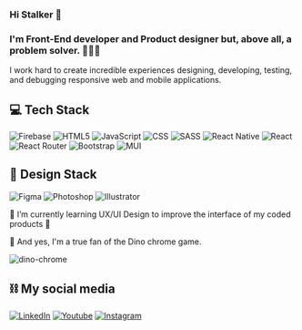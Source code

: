 ### Hi Stalker 👋
### I'm Front-End developer and Product designer but, above all, a problem solver. 👩🏽‍💻

I work hard to create incredible experiences designing, developing, testing, and debugging responsive web and mobile applications.

## 💻 Tech Stack
![Firebase](https://img.shields.io/badge/firebase-%2320232a.svg?style=for-the-badge&logo=firebase) ![HTML5](https://img.shields.io/badge/html5-%2320232a.svg?style=for-the-badge&logo=html5&logoColor=html5) ![JavaScript](https://img.shields.io/badge/javascript-%2320232a.svg?style=for-the-badge&logo=javascript&logoColor=%23F7DF1E) ![CSS](https://img.shields.io/badge/css-%2320232a.svg?style=for-the-badge&logo=css3&logoColor=css)  ![SASS](https://img.shields.io/badge/SASS-%2320232a.svg?style=for-the-badge&logo=SASS&logoColor=SASS) ![React Native](https://img.shields.io/badge/react_native-%2320232a.svg?style=for-the-badge&logo=react&logoColor=%2361DAFB) ![React](https://img.shields.io/badge/react-%2320232a.svg?style=for-the-badge&logo=react&logoColor=%2361DAFB) ![React Router](https://img.shields.io/badge/React_Router-%2320232a?style=for-the-badge&logo=react-router&logoColor=white) ![Bootstrap](https://img.shields.io/badge/Bootstrap-%2320232a?style=for-the-badge&logo=bootstrap&logoColor=bootstrap) ![MUI](https://img.shields.io/badge/Material_ui-%2320232a?style=for-the-badge&logo=mui&logoColor=bui) 

## 🎨 Design Stack
![Figma](https://img.shields.io/badge/figma-%2320232a.svg?style=for-the-badge&logo=figma&logoColor=figma)  ![Photoshop](https://img.shields.io/badge/photoshop-%2320232a.svg?style=for-the-badge&logo=adobe-photoshop&logoColor=photoshop)  ![Illustrator](https://img.shields.io/badge/illustrator-%2320232a.svg?style=for-the-badge&logo=adobe-illustrator&logoColor=adobe-illustrator) 



🌱 I’m currently learning UX/UI Design to improve the interface of my coded products 🚀



👾 And yes, I'm a true fan of the Dino chrome game. 

![dino-chrome](https://user-images.githubusercontent.com/88467842/204612818-c2ffe9b2-7b09-48d4-b9b8-f316297c0cc7.gif)

## ⛓️ My social media

[![LinkedIn](https://img.shields.io/badge/LinkedIn-%2320232a.svg?logo=linkedin&logoColor=%230077B5)](https://www.linkedin.com/in/camilarociodiaz/?locale=en_US) 
[![Youtube](https://img.shields.io/badge/Youtube-%2320232a.svg?logo=youtube&logoColor=red)](https://www.youtube.com/channel/UC2M-4lrHWRC2N6ZucbsCEJw) 
[![Instagram](https://img.shields.io/badge/Instagram-%2320232a.svg?logo=instagram&logoColor=instagram)](https://www.instagram.com/camilarociodiaz/)
